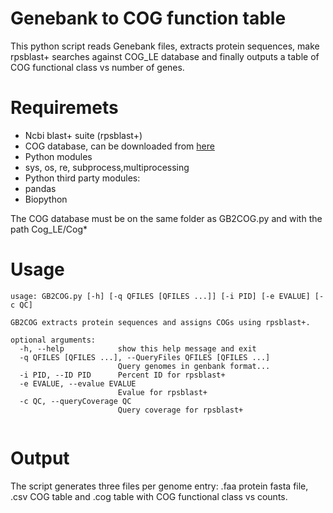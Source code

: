 # Genebank to COG function table
This python script reads Genebank files, extracts protein sequences, make rpsblast+ searches against COG_LE database and finally outputs a table of COG functional class vs number of genes.

# Requiremets
- Ncbi blast+ suite (rpsblast+)
- COG database, can be downloaded from [here](ftp://ftp.ncbi.nlm.nih.gov/pub/mmdb/cdd/little_endian/)
- Python modules
 - sys, os, re, subprocess,multiprocessing
- Python third party modules:
 - pandas
 - Biopython

The COG database must be on the same folder as GB2COG.py and with the path Cog_LE/Cog*
  
# Usage
```
usage: GB2COG.py [-h] [-q QFILES [QFILES ...]] [-i PID] [-e EVALUE] [-c QC]

GB2COG extracts protein sequences and assigns COGs using rpsblast+.

optional arguments:
  -h, --help            show this help message and exit
  -q QFILES [QFILES ...], --QueryFiles QFILES [QFILES ...]
                        Query genomes in genbank format...
  -i PID, --ID PID      Percent ID for rpsblast+
  -e EVALUE, --evalue EVALUE
                        Evalue for rpsblast+
  -c QC, --queryCoverage QC
                        Query coverage for rpsblast+
      
```

# Output
The script generates three files per genome entry: .faa protein fasta file, .csv COG table and .cog table with COG functional class vs counts.
